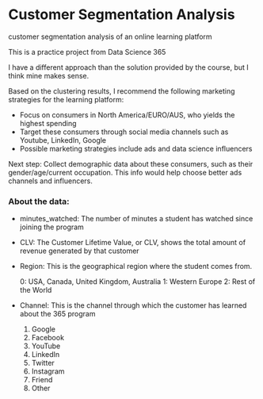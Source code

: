 # Customer Segmentation Analysis
customer segmentation analysis of an online learning platform

This is a practice project from Data Science 365

I have a different approach than the solution provided by the course, but I think mine makes sense.

Based on the clustering results, I recommend the following marketing strategies for the learning platform:

- Focus on consumers in North America/EURO/AUS, who yields the highest spending
- Target these consumers through social media channels such as Youtube, LinkedIn, Google
- Possible marketing strategies include ads and data science influencers

Next step:
Collect demographic data about these consumers, such as their gender/age/current occupation. This info would help choose better ads channels and influencers. 


### About the data:
- minutes_watched: The number of minutes a student has watched since joining the program
- CLV: The Customer Lifetime Value, or CLV, shows the total amount of revenue generated by that customer
- Region: This is the geographical region where the student comes from.
  
  0: USA, Canada, United Kingdom, Australia
  1: Western Europe
  2: Rest of the World
- Channel: This is the channel through which the customer has learned about the 365 program
  1. Google
  2. Facebook
  3. YouTube
  4. LinkedIn
  5. Twitter
  6. Instagram
  7. Friend
  8. Other


